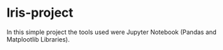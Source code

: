 # Iris-project
In this simple project the tools used were Jupyter Notebook (Pandas and Matplootlib Libraries).
